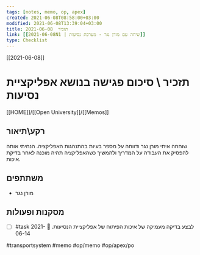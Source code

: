 ```yaml
---
tags: [notes, memo, op, apex]
created: 2021-06-08T08:58:00+03:00
modified: 2021-06-08T13:39:04+03:00
title: תזכיר  2021-06-08
link: [[2021-06-08N1 | שיחה עם מורן נגר - מערכת נסיעות]]
type: Checklist
---
```


[[2021-06-08]]
# תזכיר \ סיכום פגישה בנושא אפליקציית נסיעות	
[[HOME]]/[[Open University]]/[[Memos]]

## רקע\תיאור
שוחחה איתי מורן נגר ודווחה על מספר בעיות בהתנהגות האפליקציה. 
הנחיתי אותה להפסיק את העבודה על המדריך ולהמשיך כשהאפליקציה תהיה מוכנה לאחר בדיקת איכות.

## משתתפים
- מורן נגר
## מסקנות ופעולות

- [ ] #task לבצע בדיקה מעמיקה של איכות הפיתוח של אפליקציית הנסיעות. 📅 2021-06-14
  
#transportsystem
#memo 
#op/memo
#op/apex/po 
